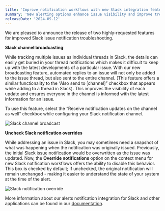 ```yaml
---
title: 'Improve notification workflows with new Slack integration features'
summary: 'New alerting options enhance issue visibility and improve troubleshooting'
releaseDate: '2024-09-12'
---
```


We are pleased to announce the release of two highly-requested features for improved Slack issue notification troubleshooting.

**Slack channel broadcasting**

While tracking multiple issues as individual threads in Slack, the details can easily get buried in your thread notifications which makes it difficult to keep up with the latest developments of a particular issue. With our new broadcasting feature, automated replies to an issue will not only be added to the issue thread, but also sent to the entire channel. (This feature offers a similar functionality to the “Also send to [channel]” checkbox that appears while adding to a thread in Slack). This improves the visibility of each update and ensures everyone in the channel is informed with the latest information for an issue. 

To use this feature, select the “Receive notification updates on the channel as well” checkbox while configuring your Slack notification channel.

![Slack channel broadcast](/images/slack-channel-broadcast.png "Screenshot showing Slack channel broadcast")

**Uncheck Slack notification overrides**

While addressing an issue in Slack, you may sometimes need a snapshot of what was happening when the notification was originally issued. Previously, the initial Slack issue notification would be overwritten as the issue was updated. Now, the **Override notifications** option on the context menu for new Slack notification workflows offers the ability to disable this behavior. This box is checked by default; if unchecked, the original notification will remain unchanged - making it easier to understand the state of your system at the time of the alert.

![Slack notification override](/images/slack-notification-overrides-checkbox.png "Screenshot showing Slack notification override checkbox")


More information about our alerts notification integration for Slack and other applications can be found in our [documentation](https://docs.newrelic.com/docs/alerts/get-notified/notification-integrations/).
